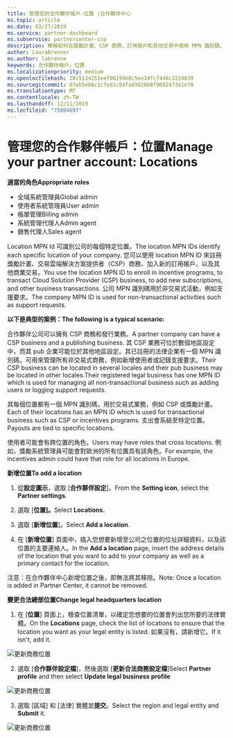 ```yaml
---
title: 管理您的合作夥伴帳戶-位置 |合作夥伴中心
ms.topic: article
ms.date: 03/27/2019
ms.service: partner-dashboard
ms.subservice: partnercenter-csp
description: 瞭解如何在獎勵計畫、CSP 商務、訂用帳戶和其他交易中使用 MPN 識別碼。
author: LauraBrenner
ms.author: labrenne
keywords: 合作夥伴帳戶，位置
ms.localizationpriority: medium
ms.openlocfilehash: 28c5134251eef06194b8c5ee34fcf440c2224839
ms.sourcegitcommit: 07eb5eb6c1cfed1c84fad3626b8f989247341e70
ms.translationtype: MT
ms.contentlocale: zh-TW
ms.lasthandoff: 12/11/2019
ms.locfileid: "75004697"
---
```

# <a name="manage-your-partner-account-locations"></a><span data-ttu-id="514d1-104">管理您的合作夥伴帳戶：位置</span><span class="sxs-lookup"><span data-stu-id="514d1-104">Manage your partner account: Locations</span></span>

<span data-ttu-id="514d1-105">**適當的角色**</span><span class="sxs-lookup"><span data-stu-id="514d1-105">**Appropriate roles**</span></span>
-   <span data-ttu-id="514d1-106">全域系統管理員</span><span class="sxs-lookup"><span data-stu-id="514d1-106">Global admin</span></span>
-   <span data-ttu-id="514d1-107">使用者系統管理員</span><span class="sxs-lookup"><span data-stu-id="514d1-107">User admin</span></span>
-   <span data-ttu-id="514d1-108">帳單管理</span><span class="sxs-lookup"><span data-stu-id="514d1-108">Billing admin</span></span>
-   <span data-ttu-id="514d1-109">系統管理代理人</span><span class="sxs-lookup"><span data-stu-id="514d1-109">Admin agent</span></span>
-   <span data-ttu-id="514d1-110">銷售代理人</span><span class="sxs-lookup"><span data-stu-id="514d1-110">Sales agent</span></span>

<span data-ttu-id="514d1-111">Location MPN Id 可識別公司的每個特定位置。</span><span class="sxs-lookup"><span data-stu-id="514d1-111">The location MPN IDs identify each specific location of your company.</span></span> <span data-ttu-id="514d1-112">您可以使用 location MPN ID 來註冊獎勵計畫、交易雲端解決方案提供者（CSP）商務、加入新的訂用帳戶，以及其他商業交易。</span><span class="sxs-lookup"><span data-stu-id="514d1-112">You use the location MPN ID to enroll in incentive programs, to transact Cloud Solution Provider (CSP) business, to add new subscriptions, and other business transactions.</span></span> <span data-ttu-id="514d1-113">公司 MPN 識別碼用於非交易式活動，例如支援要求。</span><span class="sxs-lookup"><span data-stu-id="514d1-113">The company MPN ID is used for non-transactional activities such as support requests.</span></span>

<span data-ttu-id="514d1-114">**以下是典型的案例：**</span><span class="sxs-lookup"><span data-stu-id="514d1-114">**The following is a typical scenario:**</span></span> 

<span data-ttu-id="514d1-115">合作夥伴公司可以擁有 CSP 商務和發行業務。</span><span class="sxs-lookup"><span data-stu-id="514d1-115">A partner company can have a CSP business and a publishing business.</span></span> <span data-ttu-id="514d1-116">其 CSP 業務可位於數個地區設定中，而其 pub 企業可能位於其他地區設定。其已註冊的法律企業有一個 MPN 識別碼，可用來管理所有非交易式商務，例如新增使用者或記錄支援要求。</span><span class="sxs-lookup"><span data-stu-id="514d1-116">Their CSP business can be located in several locales and their pub business may be located in other locales.Their registered legal business has one MPN ID which is used for managing all non-transactional business such as adding users or logging support requests.</span></span> 

<span data-ttu-id="514d1-117">其每個位置都有一個 MPN 識別碼，用於交易式業務，例如 CSP 或獎勵計畫。</span><span class="sxs-lookup"><span data-stu-id="514d1-117">Each of their locations has an MPN ID which is used for transactional business such as CSP or incentives programs.</span></span> <span data-ttu-id="514d1-118">支出會系結至特定位置。</span><span class="sxs-lookup"><span data-stu-id="514d1-118">Payouts are tied to specific locations.</span></span>

<span data-ttu-id="514d1-119">使用者可能會有跨位置的角色。</span><span class="sxs-lookup"><span data-stu-id="514d1-119">Users may have roles that cross locations.</span></span> <span data-ttu-id="514d1-120">例如，獎勵系統管理員可能會對歐洲的所有位置具有該角色。</span><span class="sxs-lookup"><span data-stu-id="514d1-120">For example, the incentives admin could have that role for all locations in Europe.</span></span>

<span data-ttu-id="514d1-121">**新增位置**</span><span class="sxs-lookup"><span data-stu-id="514d1-121">**To add a location**</span></span>

1. <span data-ttu-id="514d1-122">從**設定圖示**，選取 [**合作夥伴設定**]。</span><span class="sxs-lookup"><span data-stu-id="514d1-122">From the **Setting icon**, select the **Partner settings**.</span></span> 

2. <span data-ttu-id="514d1-123">選取 [**位置]。**</span><span class="sxs-lookup"><span data-stu-id="514d1-123">Select **Locations.**</span></span>

3. <span data-ttu-id="514d1-124">選取 [**新增位置**]。</span><span class="sxs-lookup"><span data-stu-id="514d1-124">Select **Add a location**.</span></span>  

4. <span data-ttu-id="514d1-125">在 [**新增位置**] 頁面中，插入您想要新增至公司之位置的位址詳細資料，以及該位置的主要連絡人。</span><span class="sxs-lookup"><span data-stu-id="514d1-125">In the **Add a location** page, insert the address details of the location that you want to add to your company as well as a primary contact for the location.</span></span>

<span data-ttu-id="514d1-126">注意：在合作夥伴中心新增位置之後，即無法將其移除。</span><span class="sxs-lookup"><span data-stu-id="514d1-126">Note: Once a location is added in Partner Center, it cannot be removed.</span></span>

<span data-ttu-id="514d1-127">**變更合法總部位置**</span><span class="sxs-lookup"><span data-stu-id="514d1-127">**Change legal headquarters location**</span></span>

1. <span data-ttu-id="514d1-128">在 [**位置**] 頁面上，檢查位置清單，以確定您想要的位置會列出您所要的法律實體。</span><span class="sxs-lookup"><span data-stu-id="514d1-128">On the **Locations** page, check the list of locations to ensure that the location you want as your legal entity is listed.</span></span> <span data-ttu-id="514d1-129">如果沒有，請新增它。</span><span class="sxs-lookup"><span data-stu-id="514d1-129">If it isn't, add it.</span></span>

![更新商務位置](images/updatepartnerprofile2.png)

2. <span data-ttu-id="514d1-131">選取 [**合作夥伴設定檔**]，然後選取 [**更新合法商務設定檔**]</span><span class="sxs-lookup"><span data-stu-id="514d1-131">Select **Partner profile** and then select **Update legal business profile**</span></span>

![更新商務位置](images/updatepartnerprofile1.png)

3. <span data-ttu-id="514d1-133">選取 [區域] 和 [法律] 實體並**提交**。</span><span class="sxs-lookup"><span data-stu-id="514d1-133">Select the region and legal entity and **Submit** it.</span></span>

![更新商務位置](images/updatepartnerprofile3.png)

